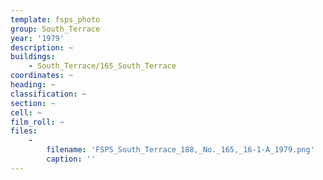 ```yaml
---
template: fsps_photo
group: South_Terrace
year: '1979'
description: ~
buildings:
    - South_Terrace/165_South_Terrace
coordinates: ~
heading: ~
classification: ~
section: ~
cell: ~
film_roll: ~
files:
    -
        filename: 'FSPS_South_Terrace_188,_No._165,_16-1-A_1979.png'
        caption: ''
---
```

